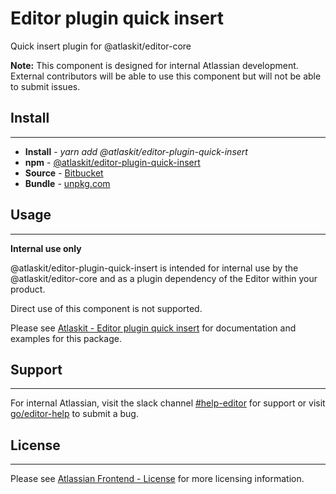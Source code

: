 # Editor plugin quick insert

Quick insert plugin for @atlaskit/editor-core

**Note:** This component is designed for internal Atlassian development.
External contributors will be able to use this component but will not be able to submit issues.

## Install
---
- **Install** - *yarn add @atlaskit/editor-plugin-quick-insert*
- **npm** - [@atlaskit/editor-plugin-quick-insert](https://www.npmjs.com/package/@atlaskit/editor-plugin-quick-insert)
- **Source** - [Bitbucket](https://bitbucket.org/atlassian/atlassian-frontend/src/master/packages/editor/editor-plugin-quick-insert)
- **Bundle** - [unpkg.com](https://unpkg.com/@atlaskit/editor-plugin-quick-insert/dist/)

## Usage
---
**Internal use only**

@atlaskit/editor-plugin-quick-insert is intended for internal use by the @atlaskit/editor-core and as a plugin dependency of the Editor within your product.

Direct use of this component is not supported.

Please see [Atlaskit - Editor plugin quick insert](https://atlaskit.atlassian.com/packages/editor/editor-plugin-quick-insert) for documentation and examples for this package.

## Support
---
For internal Atlassian, visit the slack channel [#help-editor](https://atlassian.slack.com/archives/CFG3PSQ9E) for support or visit [go/editor-help](https://go/editor-help) to submit a bug.
## License
---
 Please see [Atlassian Frontend - License](https://hello.atlassian.net/wiki/spaces/AF/pages/2589099144/Documentation#License) for more licensing information.